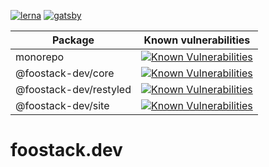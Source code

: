 [![lerna](https://img.shields.io/badge/maintained%20with-lerna-cc00ff.svg)](https://lernajs.io/)
[![gatsby](https://img.shields.io/badge/generated%20with-gatsby-663399.svg)](https://www.gatsbyjs.org/)

| Package                | Known vulnerabilities                                                                                                                                                                                                                                                      |
| ---------------------- | -------------------------------------------------------------------------------------------------------------------------------------------------------------------------------------------------------------------------------------------------------------------------- |
| monorepo               | [![Known Vulnerabilities](https://snyk.io/test/github/geraldyeo/foostack-dev-monorepo/badge.svg)](https://snyk.io/test/github/geraldyeo/foostack-dev-monorepo)                                                                                                             |
| @foostack-dev/core     | [![Known Vulnerabilities](https://snyk.io/test/github/geraldyeo/foostack-dev-monorepo/badge.svg?targetFile=packages%2Fcore%2Fpackage.json)](https://snyk.io/test/github/geraldyeo/foostack-dev-monorepo?targetFile=packages%2Fcore%2Fpackage.json)                         |
| @foostack-dev/restyled | [![Known Vulnerabilities](https://snyk.io/test/github/geraldyeo/foostack-dev-monorepo/badge.svg?targetFile=packages%2Frestyled%2Fpackage.json)](https://snyk.io/test/github/geraldyeo/foostack-dev-monorepo?targetFile=packages%2Frestyled%2Fpackage.json)                 |
| @foostack-dev/site     | [![Known Vulnerabilities](https://snyk.io/test/github/geraldyeo/foostack-dev-monorepo/badge.svg?targetFile=clients%2Ffoostack-dev-site%2Fpackage.json)](https://snyk.io/test/github/geraldyeo/foostack-dev-monorepo?targetFile=clients%2Ffoostack-dev-site%2Fpackage.json) |

# foostack.dev
